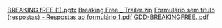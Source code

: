 [BREAKING fREE (1).pptx](https://github.com/user-attachments/files/17985268/BREAKING.fREE.1.pptx)
[Breaking Free _ Trailer.zip](https://github.com/user-attachments/files/17985271/Breaking.Free._.Trailer.zip)
[Formulário sem título (respostas) - Respostas ao formulário 1.pdf](https://github.com/user-attachments/files/17985289/Formulario.sem.titulo.respostas.-.Respostas.ao.formulario.1.pdf)
[GDD-BREAKINGFREE..pdf](https://github.com/user-attachments/files/17985295/GDD-BREAKINGFREE.pdf)
